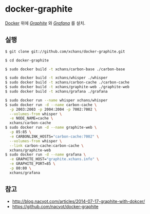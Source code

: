 # docker-graphite

[Docker](https://www.docker.com/) 위에 *[Graphite](https://github.com/graphite-project)* 와 *[Grafana](https://github.com/grafana/grafana)* 를 설치.

## 실행

```bash
$ git clone git://github.com/xchans/docker-graphite.git

$ cd docker-graphite

$ sudo docker build -t xchans/carbon-base ./carbon-base

$ sudo docker build -t xchans/whisper ./whisper
$ sudo docker build -t xchans/carbon-cache ./carbon-cache
$ sudo docker build -t xchans/graphite-web ./graphite-web
$ sudo docker build -t xchans/grafana ./grafana

$ sudo docker run --name whisper xchans/whisper
$ sudo docker run -d --name carbon-cache \
  -p 2003:2003 -p 2004:2004 -p 7002:7002 \
  --volumes-from whisper \
  -e NODE_NAME=cache \
  xchans/carbon-cache
$ sudo docker run -d --name graphite-web \
  -p 85:85 \
  -e CARBONLINK_HOSTS="carbon-cache:7002" \
  --volumes-from whisper \
  --link carbon-cache:carbon-cache \
  xchans/graphite-web
$ sudo docker run -d --name grafana \
  -e GRAPHITE_HOST="graphite.xchans.info" \
  -e GRAPHITE_PORT=85 \
  -p 80:80 \
  xchans/grafana
```

## 참고

- http://blog.nacyot.com/articles/2014-07-17-graphite-with-dokcer/
- https://github.com/nacyot/docker-graphite